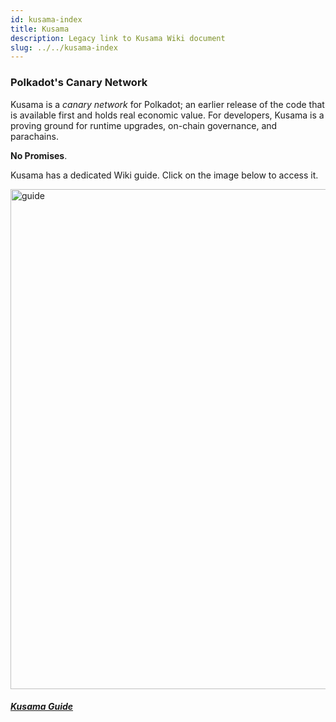```yaml
---
id: kusama-index
title: Kusama
description: Legacy link to Kusama Wiki document
slug: ../../kusama-index
---
```


### Polkadot's Canary Network

Kusama is a *canary network* for Polkadot; an earlier release of the code that is available first and
holds real economic value. For developers, Kusama is a proving ground for runtime upgrades, on-chain
governance, and parachains.

**No Promises**.

Kusama has a dedicated Wiki guide. Click on the image below to access it.

<tr class="cards-container">
  <td>
    <a class="guide-link" href="https://guide.kusama.network/docs/kusama-getting-started/">
      <img src="/img/kusama-guide-page.png" alt="guide" width="800"/>
        <div class="cards-body">
            <h5 class="cards-title">Kusama Guide</h5>
        </div>
    </a>
  </td>
  </tr>
